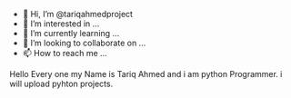 - 👋 Hi, I’m @tariqahmedproject
- 👀 I’m interested in ...
- 🌱 I’m currently learning ...
- 💞️ I’m looking to collaborate on ...
- 📫 How to reach me ...

<!---
tariqahmedproject/tariqahmedproject is a ✨ special ✨ repository because its `README.md` (this file) appears on your GitHub profile.
You can click the Preview link to take a look at your changes.
--->
Hello Every one my Name is Tariq Ahmed and i am python Programmer. i will upload pyhton projects.
